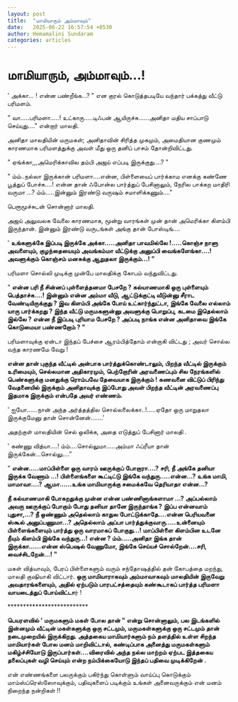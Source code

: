 ```yaml
---
layout: post
title:  "மாமியாரும் அம்மாவும்"
date:   2025-06-22 16:57:54 +0530
author: Hemamalini Sundaram
categories: articles
---
```


#  மாமியாரும், அம்மாவும்\...! 

' அக்கா... ! என்ன பண்றீங்க...? " என குரல் கொடுத்தபடியே வந்தார் பக்கத்து வீட்டு
பரிமளம்.

" வா.....பரிமளா.....! உட்காரு.....டிஃபன் ஆயிருச்சு......அனிதா மதிய சாப்பாடு
செய்யுது...." என்றார் மாலதி.

அனிதா மாலதியின் மருமகள்; அனிதாவின் சிரித்த முகமும், அமைதியான குணமும் காரணமாக
பரிமளத்துக்கு அவள் மீது ஒரு தனிப் பாசம் தோன்றிவிட்டது.

" ஏங்க்கா,,,அமெரிக்காவில தம்பி அஜய் எப்படி இருக்குது....? "

" ம்ம்..நல்லா இருக்கான் பரிமளா....என்ன, பிள்ளையைப் பார்க்காம எனக்கு கண்ணே பூத்துப்
போச்சு....! என்ன தான் ஃபோன்ல பார்த்துப் பேசினாலும், நேரில பாக்கற மாதிரி வருமா
...? ம்ம்.....இன்னும் இரண்டு வருஷம் சமாளிக்கணும்...."

பெரூமூச்சுடன் சொன்னார் மாலதி.

அஜய் அலுவலக வேலை காரணமாக, மூன்று வாரங்கள் முன் தான் அமெரிக்கா கிளம்பி இருந்தான்.
இன்னும் இரண்டு வருடங்கள் அங்கு தான் போஸ்டிங்....

' **உங்களுக்கே இப்படி இருக்கே அக்கா.....அனிதா பாவமில்லே !.....கொஞ்ச நாளு
அவளையும், குழந்தையையும் அவங்கம்மா வீட்டுக்கு அனுப்பி வைங்களேங்கா....! அவளுக்கும்
கொஞ்சம் மனசுக்கு ஆறுதலா இருக்கும்...! "**

பரிமளா சொல்லி முடிக்கு முன்பே மாலதிக்கு கோபம் வந்துவிட்டது.

" **என்ன பரி நீ சின்னப் புள்ளைத்தனமா பேசறே ? கல்யாணமாகி ஒரு புள்ளையும்
பெத்தாச்சு....! இன்னும் என்ன அம்மா வீடு, ஆட்டுக்குட்டி வீடுன்னு சீராட வேண்டியிருக்குது
? இவ கிளம்பி அங்கே போய் உட்கார்ந்துட்டா, இங்கே வேலை எல்லாம் யாரு பார்க்கறது ? இந்த
வீட்டு மருமகளுன்னு அவளுக்கு பொறுப்பு, கடமை இதெல்லாம் இல்லே ? என்ன நீ இப்படி புரியாம
பேசறே ? அப்படி நாங்க என்ன அனிதாவை இங்கே கொடுமையா பண்ணறோம் ? "**

பரிமளாவுக்கு ஏன்டா இந்தப் பேச்சை ஆரம்பித்தோம் என்றாகி விட்டது ; அவர் சொல்ல வந்த
காரணமே வேறு !

**என்ன தான் புகுந்த வீட்டில் அன்பாக பார்த்துக்கொண்டாலும், பிறந்த வீட்டில் இருக்கும்
உரிமையும், செல்லமான அதிகாரமும், பெற்றோரின் அரவணைப்பும் சில நேரங்களில் பெண்களுக்கு
மனதுக்கு ரொம்பவே தேவையாக இருக்கும் ! கணவனை விட்டுப் பிரிந்து வேதனையில் இருக்கும்
அனிதாவுக்கு இப்போது அவள் பிறந்த வீட்டின் அரவணைப்பு இதமாக இருக்கும் என்பதே அவர்
எண்ணம்.**

' ஐயோ......நான் அந்த அர்த்தத்தில சொல்லலைக்கா..!.....ஏதோ ஒரு மாறுதலா இருக்குமேனு
தான் சொன்னேன்.......'

அதற்குள் மாலதியின் செல் ஒலிக்க, அதை எடுத்துப் பேசினார் மாலதி .

' கண்ணு வித்யா....! ம்ம்....சொல்லுமா.....அம்மா ஃப்ரீயா தான் இருக்கேன்...சொல்லு...."

" **என்ன.....மாப்பிள்ளை ஒரு வாரம் ஊருக்குப் போறாரா....? சரி, நீ அங்கே தனியா
இருக்க வேணாம் ...! பிள்ளைங்களை கூட்டிட்டு இங்கே வந்துரு.....என்ன...? உங்க மாமி,
மாமாவா....? ஆமா......உங்க மாமியாருக்கு சமைக்கவே தெரியாதா என்ன...?**

**நீ கல்யாணமாகி போகறதுக்கு முன்ன என்ன பண்ணினாங்களாமா ...? அப்பல்லாம் அவரு ஊருக்குப்
போகும் போது தனியா தானே இருந்தாங்க ? இப்ப என்னவாம் புதுசா,...? நீ ஒண்ணும் அதெல்லாம்
காதுல போட்டுக்காதே....என்ன பெரியவனை ஸ்கூல் அனுப்பணுமா...? அதெல்லாம் அப்பா
பார்த்துக்குவாரு.....உன்னையும் பிள்ளைங்களையும் பார்த்து ஒரு வாரமாகப் போகுது...!
மாப்பிள்ளை கிளம்பின உடனே நீயும் கிளம்பி இங்கே வந்துரு...! என்ன ? ம்ம்.....அனிதா இங்க
தான் இருக்கா......என்ன ஸ்பெஷல் வேணுமோ, இங்கே செய்யச் சொல்றேன்....சரி,
வைச்சிடறேன்...! "**

மகள் வித்யாவும், பேரப் பிள்ளைகளும் வரும் சந்தோஷத்தில் தன் கோபத்தை மறந்து, மாலதி
குஷியாகி விட்டார். **ஒரு மாமியாராகவும் அம்மாவாகவும் மாலதியின் இருவேறு
அவதாரங்களையும், அதில் ஏற்படும் பாரபட்சத்தையும் கண்கூடாகப் பார்த்த பரிமளா வாயடைத்துப்
போய்விட்டா**ர் !

\*\*\*\*\*\*\*\*\*\*\*\*\*\*\*\*\*\*\*\*\*\*\*\*\*\*

**பெயரளவில் ' மருமகளும் மகள் போல தான் " என்று சொன்னாலும், பல இடங்களில் இன்னமும்
வீட்டின் மகள்களுக்கு ஒரு சட்டமும், மருமகள்களுக்கு ஒரு சட்டமும் தான் நடைமுறையில்
இருக்கிறது. அத்தகைய மாமியார்களும் நம் தளத்தில் உள்ள சிறந்த மாமியார்கள் போல மனம்
மாறிவிட்டால், கண்டிப்பாக அனைத்து மருமகள்களும் மகிழ்ச்சியோடு இருப்பார்கள்\....விரைவில்
அந்த நல்ல மாற்றம் ஏற்பட இத்தகைய தலைப்புகள் வழி செய்யும் என்ற நம்பிக்கையோடு இந்தப் பதிவை
முடிக்கிறேன் .**

என் எண்ணங்களை பலருக்கும் பகிர்ந்து கொள்ளும் வாய்ப்பு கொடுக்கும் மாம்ஸ்ப்ரெஸ்ஸோவுக்கும்,
பதிவுகளைப் படிக்கும் உங்கள் அனைவருக்கும் என் மனம் நிறைந்த நன்றிகள் !!
